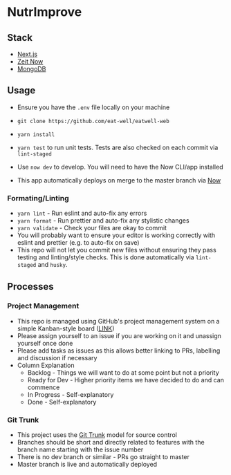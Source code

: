 # NutrImprove

## Stack

- [Next.js](https://nextjs.org/)
- [Zeit Now](https://zeit.co/)
- [MongoDB](https://www.mongodb.com)

## Usage

- Ensure you have the `.env` file locally on your machine

- `git clone https://github.com/eat-well/eatwell-web`
- `yarn install`
- `yarn test` to run unit tests. Tests are also checked on each commit via `lint-staged`
- Use `now dev` to develop. You will need to have the Now CLI/app installed
- This app automatically deploys on merge to the master branch via [Now](https://now.sh)

### Formating/Linting

- `yarn lint` - Run eslint and auto-fix any errors
- `yarn format` - Run prettier and auto-fix any stylistic changes
- `yarn validate` - Check your files are okay to commit
- You will probably want to ensure your editor is working correctly with eslint and prettier (e.g. to auto-fix on save)
- This repo will not let you commit new files without ensuring they pass testing and linting/style checks. This is done automatically via `lint-staged` and `husky`.

## Processes

### Project Management

- This repo is managed using GitHub's project management system on a simple Kanban-style board ([LINK](https://github.com/eat-well/eatwell-web/projects/1))
- Please assign yourself to an issue if you are working on it and unassign yourself once done
- Please add tasks as issues as this allows better linking to PRs, labelling and discussion if necessary
- Column Explanation
  - Backlog - Things we will want to do at some point but not a priority
  - Ready for Dev - Higher priority items we have decided to do and can commence
  - In Progress - Self-explanatory
  - Done - Self-explanatory

### Git Trunk

- This project uses the [Git Trunk](https://trunkbaseddevelopment.com/) model for source control
- Branches should be short and directly related to features with the branch name starting with the issue number
- There is no dev branch or similar - PRs go straight to master
- Master branch is live and automatically deployed
